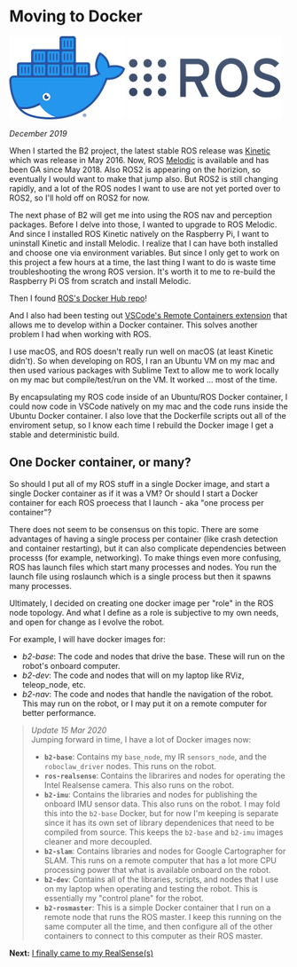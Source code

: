 # Moving to Docker

![](/b2/images/Docker-Moby-logo_150px.png) ![](/b2/images/ROS_logo_150px.png)

_December 2019_

When I started the B2 project, the latest stable ROS release was [Kinetic](http://wiki.ros.org/kinetic) which was release in May 2016. Now, ROS [Melodic](http://wiki.ros.org/melodic) is available and has been GA since May 2018. Also ROS2 is appearing on the horizion, so eventually I would want to make that jump also. But ROS2 is still changing rapidly, and a lot of the ROS nodes I want to use are not yet ported over to ROS2, so I'll hold off on ROS2 for now.

The next phase of B2 will get me into using the ROS nav and perception packages. Before I delve into those, I wanted to upgrade to ROS Melodic. And since I installed ROS Kinetic natively on the Raspberry Pi, I want to uninstall Kinetic and install Melodic. I realize that I can have both installed and choose one via environment variables. But since I only get to work on this project a few hours at a time, the last thing I want to do is waste time troubleshooting the wrong ROS version. It's worth it to me to re-build the Raspberry Pi OS from scratch and install Melodic.

Then I found [ROS's Docker Hub repo](https://hub.docker.com/_/ros)! 

And I also had been testing out [VSCode's Remote Containers extension](https://code.visualstudio.com/docs/remote/containers) that allows me to develop within a Docker container. This solves another problem I had when working with ROS.

I use macOS, and ROS doesn't really run well on macOS (at least Kinetic didn't). So when developing on ROS, I ran an Ubuntu VM on my mac and then used various packages with Sublime Text to allow me to work locally on my mac but compile/test/run on the VM. It worked ... most of the time.

By encapsulating my ROS code inside of an Ubuntu/ROS Docker container, I could now code in VSCode natively on my mac and the code runs inside the Ubuntu Docker container. I also love that the Dockerfile scripts out all of the enviroment setup, so I know each time I rebuild the Docker image I get a stable and deterministic build.

## One Docker container, or many?
So should I put all of my ROS stuff in a single Docker image, and start a single Docker container as if it was a VM? Or should I start a Docker container for each ROS proecess that I launch - aka "one process per container"?

There does not seem to be consensus on this topic. There are some advantages of having a single process per container (like crash detection and container restarting), but it can also complicate dependencies between processs (for example, networking). To make things even more confusing, ROS has launch files which start many processes and nodes. You run the launch file using roslaunch which is a single process but then it spawns many processes.

Ultimately, I decided on creating one docker image per "role" in the ROS node topology. And what I define as a role is subjective to my own needs, and open for change as I evolve the robot.

For example, I will have docker images for:
* _b2-base_: The code and nodes that drive the base. These will run on the robot's onboard computer.
* _b2-dev_: The code and nodes that will on my laptop like RViz, teleop_node, etc.
* _b2-nav_: The code and nodes that handle the navigation of the robot. This may run on the robot, or I may put it on a remote computer for better performance.


> _Update 15 Mar 2020_  
> Jumping forward in time, I have a lot of Docker images now:  
> * **`b2-base`**: Contains my `base_node`, my IR `sensors_node`, and the `roboclaw_driver` nodes. This runs on the robot.
> * **`ros-realsense`**: Contains the librarires and nodes for operating the Intel Realsense camera. This also runs on the robot.
> * **`b2-imu`**: Contains the libraries and nodes for publishing the onboard IMU sensor data. This also runs on the robot. I may fold this into the `b2-base` Docker, but for now I'm keeping is separate since it has its own set of library dependenices that need to be compiled from source. This keeps the `b2-base` and `b2-imu` images cleaner and more decoupled. 
> * **`b2-slam`**: Contains libraries and nodes for Google Cartographer for SLAM. This runs on a remote computer that has a lot more CPU processing power that what is available onboard on the robot.
> * **`b2-dev`**: Contains all of the libraries, scripts, and nodes that I use on my laptop when operating and testing the robot. This is essentially my "control plane" for the robot.
> * **`b2-rosmaster`**: This is a simple Docker container that I run on a remote node that runs the ROS master. I keep this running on the same computer all the time, and then configure all of the other containers to connect to this computer as their ROS master.

**Next:** [I finally came to my RealSense(s)](/b2/4wd-base/intel-realsense)
